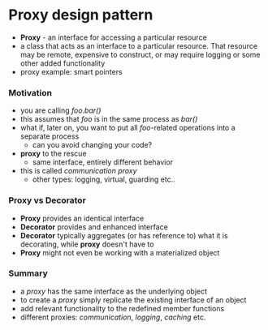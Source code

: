 # Proxy design pattern

- **Proxy** - an interface for accessing a particular resource
- a class that acts as an interface to a particular resource. That resource may be remote, expensive to construct, or may require logging or some other added functionality
- proxy example: smart pointers

### Motivation

- you are calling *foo.bar()*
- this assumes that *foo* is in the same process as *bar()*
- what if, later on, you want to put all *foo*-related operations into a separate process
  - can you avoid changing your code?
- **proxy** to the rescue
  - same interface, entirely different behavior
- this is called *communication proxy*
  - other types: logging, virtual, guarding etc..


### Proxy vs Decorator

- **Proxy** provides an identical interface
- **Decorator** provides and enhanced interface
- **Decorator** typically aggregates (or has reference to) what it is decorating, while **proxy** doesn't have to
- **Proxy** might not even be working with a materialized object


### Summary

- a *proxy* has the same interface as the underlying object
- to create a *proxy* simply replicate the existing interface of an object
- add relevant functionality to the redefined member functions
- different proxies: *communication*, *logging*, *caching* etc.
